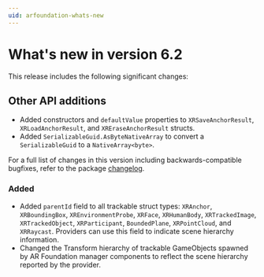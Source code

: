 ```yaml
---
uid: arfoundation-whats-new
---
```

# What's new in version 6.2

This release includes the following significant changes:

## Other API additions

- Added constructors and `defaultValue` properties to `XRSaveAnchorResult`, `XRLoadAnchorResult`, and `XREraseAnchorResult` structs.
- Added `SerializableGuid.AsByteNativeArray` to convert a `SerializableGuid` to a `NativeArray<byte>`.

For a full list of changes in this version including backwards-compatible bugfixes, refer to the package [changelog](xref:arfoundation-changelog).

### Added

- Added `parentId` field to all trackable struct types: `XRAnchor`, `XRBoundingBox`, `XREnvironmentProbe`, `XRFace`, `XRHumanBody`, `XRTrackedImage`, `XRTrackedObject`, `XRParticipant`, `BoundedPlane`, `XRPointCloud`, and `XRRaycast`. Providers can use this field to indicate scene hierarchy information.
- Changed the Transform hierarchy of trackable GameObjects spawned by AR Foundation manager components to reflect the scene hierarchy reported by the provider.
